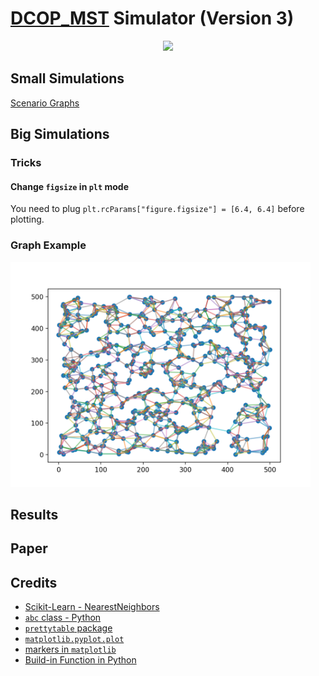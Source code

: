 # [DCOP_MST](https://www.bgu.ac.il/~zivanr/files/DCOP_MST_JAAMAS.pdf) Simulator (Version 3)

<p align="center">
    <a href="https://github.com/Arseni1919" alt="Follow">
        <img src="https://img.shields.io/github/followers/Arseni1919?label=Follow&style=social" /></a>
</p>

## Small Simulations

[Scenario Graphs](https://docs.google.com/presentation/d/19qJKU9vRQ1SmxZYmR9qyt2unhXwN3FUkiivTAfr2eWE/edit?usp=sharing)

## Big Simulations

### Tricks

#### Change `figsize` in `plt` mode

You need to plug `plt.rcParams["figure.figsize"] = [6.4, 6.4]` before plotting.

### Graph Example

<img src="static/g3.png" alt="drawing" width="480"/>

## Results

## Paper

## Credits

- [Scikit-Learn - NearestNeighbors](https://scikit-learn.org/stable/modules/generated/sklearn.neighbors.NearestNeighbors.html)
- [`abc` class - Python](https://docs.python.org/3/library/abc.html)
- [`prettytable` package](https://zetcode.com/python/prettytable/)
- [`matplotlib.pyplot.plot`](https://matplotlib.org/stable/api/_as_gen/matplotlib.pyplot.plot.html)
- [markers in `matplotlib`](https://matplotlib.org/stable/api/markers_api.html#module-matplotlib.markers)
- [Build-in Function in Python](https://docs.python.org/3/library/functions.html)








